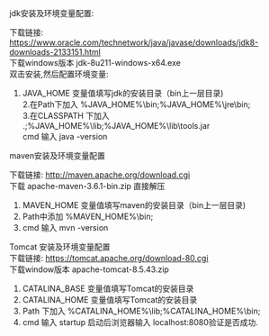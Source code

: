 jdk安装及环境变量配置:

下载链接: https://www.oracle.com/technetwork/java/javase/downloads/jdk8-downloads-2133151.html  
下载windows版本 jdk-8u211-windows-x64.exe  
双击安装,然后配置环境变量:  
1. JAVA_HOME   变量值填写jdk的安装目录（bin上一层目录)  
2.在Path下加入   %JAVA_HOME%\bin;%JAVA_HOME%\jre\bin;  
3.在CLASSPATH 下加入  .;%JAVA_HOME%\lib;%JAVA_HOME%\lib\tools.jar  
cmd 输入 java -version  

maven安装及环境变量配置  

下载链接:  http://maven.apache.org/download.cgi  
下载 apache-maven-3.6.1-bin.zip  直接解压  
1. MAVEN_HOME   变量值填写maven的安装目录（bin上一层目录)  
2. Path中添加 %MAVEN_HOME%\bin;  
3. cmd 输入 mvn -version  

Tomcat 安装及环境变量配置  
下载链接: https://tomcat.apache.org/download-80.cgi  
下载window版本  apache-tomcat-8.5.43.zip  
1.  CATALINA_BASE  变量值填写Tomcat的安装目录  
2.  CATALINA_HOME  变量值填写Tomcat的安装目录  
3. Path 下加入  %CATALINA_HOME%\lib;%CATALINA_HOME%\bin;  
4. cmd 输入 startup   启动后浏览器输入 localhost:8080验证是否成功.  
